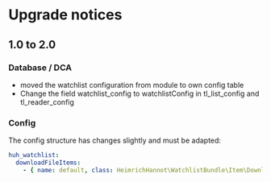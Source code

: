 # Upgrade notices

## 1.0 to 2.0

### Database / DCA

* moved the watchlist configuration from module to own config table
* Change the field watchlist_config to watchlistConfig in tl_list_config and tl_reader_config

### Config

The config structure has changes slightly and must be adapted:

```yaml
huh_watchlist:
  downloadFileItems:
    - { name: default, class: HeimrichHannot\WatchlistBundle\Item\DownloadItemFile }
```